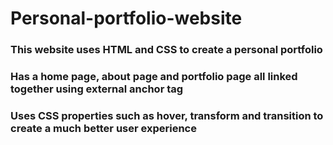 # Personal-portfolio-website

 ### This website uses HTML and CSS to create a personal portfolio
 ### Has a home page, about page and portfolio page all linked together using external anchor tag
 ### Uses CSS properties such as hover, transform and transition to create a much better user experience

